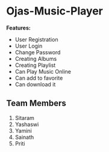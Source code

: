 # Ojas-Music-Player

**Features:**

- User Registration
- User Login
- Change Password
- Creating Albums
- Creating Playlist
- Can Play Music Online
- Can add to favorite
- Can download it

 
Team Members
------------
1. Sitaram
2. Yashaswi
3. Yamini
4. Sainath
5. Priti
